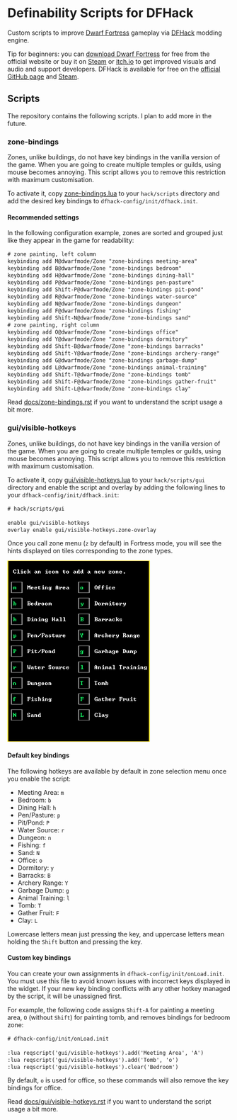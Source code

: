 # Definability Scripts for DFHack

Custom scripts to improve [Dwarf Fortress][df]
gameplay via [DFHack] modding engine.

Tip for beginners:
you can [download Dwarf Fortress][df] for free from the official website
or buy it on [Steam][df-steam] or [itch.io][df-itch] to get improved visuals and audio
and support developers.
DFHack is available for free on the [official GitHub page][DFHack]
and [Steam][dfhack-steam].

## Scripts

The repository contains the following scripts.
I plan to add more in the future.

### zone-bindings

Zones, unlike buildings, do not have key bindings in the vanilla version of the game.
When you are going to create multiple temples or guilds, using mouse becomes annoying.
This script allows you to remove this restriction with maximum customisation.

To activate it, copy [zone-bindings.lua] to your `hack/scripts` directory
and add the desired key bindings to `dfhack-config/init/dfhack.init`.

#### Recommended settings

In the following configuration example,
zones are sorted and grouped just like they appear in the game
for readability:
```
# zone painting, left column
keybinding add M@dwarfmode/Zone "zone-bindings meeting-area"
keybinding add B@dwarfmode/Zone "zone-bindings bedroom"
keybinding add H@dwarfmode/Zone "zone-bindings dining-hall"
keybinding add P@dwarfmode/Zone "zone-bindings pen-pasture"
keybinding add Shift-P@dwarfmode/Zone "zone-bindings pit-pond"
keybinding add R@dwarfmode/Zone "zone-bindings water-source"
keybinding add N@dwarfmode/Zone "zone-bindings dungeon"
keybinding add F@dwarfmode/Zone "zone-bindings fishing"
keybinding add Shift-N@dwarfmode/Zone "zone-bindings sand"
# zone painting, right column
keybinding add O@dwarfmode/Zone "zone-bindings office"
keybinding add Y@dwarfmode/Zone "zone-bindings dormitory"
keybinding add Shift-B@dwarfmode/Zone "zone-bindings barracks"
keybinding add Shift-Y@dwarfmode/Zone "zone-bindings archery-range"
keybinding add G@dwarfmode/Zone "zone-bindings garbage-dump"
keybinding add L@dwarfmode/Zone "zone-bindings animal-training"
keybinding add Shift-T@dwarfmode/Zone "zone-bindings tomb"
keybinding add Shift-F@dwarfmode/Zone "zone-bindings gather-fruit"
keybinding add Shift-L@dwarfmode/Zone "zone-bindings clay"
```

Read [docs/zone-bindings.rst]
if you want to understand the script usage a bit more.

### gui/visible-hotkeys

Zones, unlike buildings, do not have key bindings in the vanilla version of the game.
When you are going to create multiple temples or guilds, using mouse becomes annoying.
This script allows you to remove this restriction with maximum customisation.

To activate it, copy [gui/visible-hotkeys.lua] to your `hack/scripts/gui` directory
and enable the script and overlay by adding the following lines to your `dfhack-config/init/dfhack.init`:
```
# hack/scripts/gui

enable gui/visible-hotkeys
overlay enable gui/visible-hotkeys.zone-overlay
```

Once you call zone menu (`z` by default) in Fortress mode,
you will see the hints displayed on tiles corresponding to the zone types.

![gui/visible-hotkeys](images/visible-hotkeys-classic-ascii-glyphs.png)

#### Default key bindings

The following hotkeys are available by default in zone selection menu
once you enable the script:

- Meeting Area: `m`
- Bedroom: `b`
- Dining Hall: `h`
- Pen/Pasture: `p`
- Pit/Pond: `P`
- Water Source: `r`
- Dungeon: `n`
- Fishing: `f`
- Sand: `N`
- Office: `o`
- Dormitory: `y`
- Barracks: `B`
- Archery Range: `Y`
- Garbage Dump: `g`
- Animal Training: `l`
- Tomb: `T`
- Gather Fruit: `F`
- Clay: `L`

Lowercase letters mean just pressing the key,
and uppercase letters mean holding the `Shift` button and pressing the key.

#### Custom key bindings

You can create your own assignments in `dfhack-config/init/onLoad.init`.
You must use this file to avoid known issues with incorrect keys displayed in the widget.
If your new key binding conflicts with any other hotkey managed by the script,
it will be unassigned first.

For example, the following code assigns `Shift-A` for painting a meeting area,
`O` (without `Shift`) for painting tomb,
and removes bindings for bedroom zone:
```
# dfhack-config/init/onLoad.init

:lua reqscript('gui/visible-hotkeys').add('Meeting Area', 'A')
:lua reqscript('gui/visible-hotkeys').add('Tomb', 'o')
:lua reqscript('gui/visible-hotkeys').clear('Bedroom')
```

By default, `o` is used for office,
so these commands will also remove the key bindings for office.

Read [docs/gui/visible-hotkeys.rst]
if you want to understand the script usage a bit more.

[DFHack]: https://github.com/DFHack/dfhack/
[dfhack-steam]: https://store.steampowered.com/app/2346660/DFHack__Dwarf_Fortress_Modding_Engine/
[df]: https://www.bay12games.com/dwarves/
[df-steam]: https://store.steampowered.com/app/975370
[df-itch]: https://kitfoxgames.itch.io/dwarf-fortress
[docs/gui/visible-hotkeys.rst]: docs/gui/visible-hotkeys.rst
[docs/zone-bindings.rst]: docs/zone-bindings.rst
[gui/visible-hotkeys.lua]: gui/visible-hotkeys.lua
[zone-bindings.lua]: zone-bindings.lua
